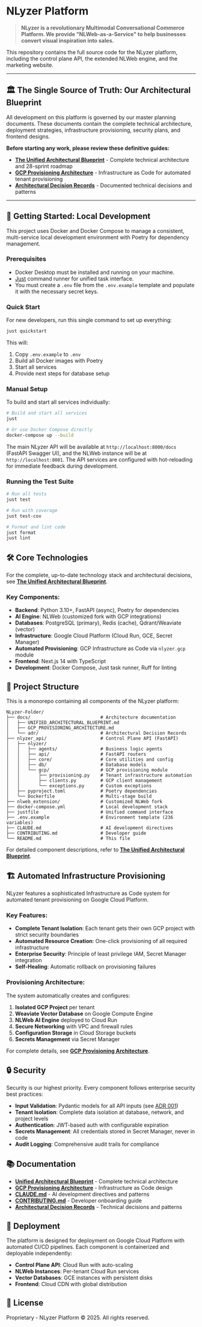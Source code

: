 # NLyzer Platform

> **NLyzer is a revolutionary Multimodal Conversational Commerce Platform. We provide "NLWeb-as-a-Service" to help businesses convert visual inspiration into sales.**

This repository contains the full source code for the NLyzer platform, including the control plane API, the extended NLWeb engine, and the marketing website.

---

## 🏛️ The Single Source of Truth: Our Architectural Blueprint

All development on this platform is governed by our master planning documents. These documents contain the complete technical architecture, deployment strategies, infrastructure provisioning, security plans, and frontend designs.

**Before starting any work, please review these definitive guides:**

-   **[The Unified Architectural Blueprint](./docs/UNIFIED_ARCHITECTURAL_BLUEPRINT.md)** - Complete technical architecture and 28-sprint roadmap
-   **[GCP Provisioning Architecture](./docs/GCP_PROVISIONING_ARCHITECTURE.md)** - Infrastructure as Code for automated tenant provisioning
-   **[Architectural Decision Records](./docs/adr/)** - Documented technical decisions and patterns

---

## 🚀 Getting Started: Local Development

This project uses Docker and Docker Compose to manage a consistent, multi-service local development environment with Poetry for dependency management.

### Prerequisites
-   Docker Desktop must be installed and running on your machine.
-   [Just](https://github.com/casey/just) command runner for unified task interface.
-   You must create a `.env` file from the `.env.example` template and populate it with the necessary secret keys.

### Quick Start

For new developers, run this single command to set up everything:

```bash
just quickstart
```

This will:
1. Copy `.env.example` to `.env`
2. Build all Docker images with Poetry
3. Start all services
4. Provide next steps for database setup

### Manual Setup

To build and start all services individually:

```bash
# Build and start all services
just

# Or use Docker Compose directly
docker-compose up --build
```

The main NLyzer API will be available at `http://localhost:8000/docs` (FastAPI Swagger UI), and the NLWeb instance will be at `http://localhost:8001`. The API services are configured with hot-reloading for immediate feedback during development.

### Running the Test Suite

```bash
# Run all tests
just test

# Run with coverage
just test-cov

# Format and lint code
just format
just lint
```

## 🛠️ Core Technologies

For the complete, up-to-date technology stack and architectural decisions, see **[The Unified Architectural Blueprint](./docs/UNIFIED_ARCHITECTURAL_BLUEPRINT.md)**.

### Key Components:
- **Backend**: Python 3.10+, FastAPI (async), Poetry for dependencies
- **AI Engine**: NLWeb (customized fork with GCP integrations)
- **Databases**: PostgreSQL (primary), Redis (cache), Qdrant/Weaviate (vector)
- **Infrastructure**: Google Cloud Platform (Cloud Run, GCE, Secret Manager)
- **Automated Provisioning**: GCP Infrastructure as Code via `nlyzer.gcp` module
- **Frontend**: Next.js 14 with TypeScript
- **Development**: Docker Compose, Just task runner, Ruff for linting

## 📁 Project Structure

This is a monorepo containing all components of the NLyzer platform:

```
NLyzer-Folder/
├── docs/                          # Architecture documentation
│   ├── UNIFIED_ARCHITECTURAL_BLUEPRINT.md
│   ├── GCP_PROVISIONING_ARCHITECTURE.md
│   └── adr/                       # Architectural Decision Records
├── nlyzer_api/                    # Control Plane API (FastAPI)
│   ├── nlyzer/
│   │   ├── agents/                # Business logic agents
│   │   ├── api/                   # FastAPI routers
│   │   ├── core/                  # Core utilities and config
│   │   ├── db/                    # Database models
│   │   └── gcp/                   # GCP provisioning module
│   │       ├── provisioning.py    # Tenant infrastructure automation
│   │       ├── clients.py         # GCP client management
│   │       └── exceptions.py      # Custom exceptions
│   ├── pyproject.toml             # Poetry dependencies
│   └── Dockerfile                 # Multi-stage build
├── nlweb_extension/               # Customized NLWeb fork
├── docker-compose.yml             # Local development stack
├── justfile                       # Unified command interface
├── .env.example                   # Environment template (236 variables)
├── CLAUDE.md                      # AI development directives
├── CONTRIBUTING.md                # Developer guide
└── README.md                      # This file
```

For detailed component descriptions, refer to **[The Unified Architectural Blueprint](./docs/UNIFIED_ARCHITECTURAL_BLUEPRINT.md)**.

## 🏗️ Automated Infrastructure Provisioning

NLyzer features a sophisticated Infrastructure as Code system for automated tenant provisioning on Google Cloud Platform.

### Key Features:
- **Complete Tenant Isolation**: Each tenant gets their own GCP project with strict security boundaries
- **Automated Resource Creation**: One-click provisioning of all required infrastructure
- **Enterprise Security**: Principle of least privilege IAM, Secret Manager integration
- **Self-Healing**: Automatic rollback on provisioning failures

### Provisioning Architecture:
The system automatically creates and configures:
1. **Isolated GCP Project** per tenant
2. **Weaviate Vector Database** on Google Compute Engine
3. **NLWeb AI Engine** deployed to Cloud Run
4. **Secure Networking** with VPC and firewall rules
5. **Configuration Storage** in Cloud Storage buckets
6. **Secrets Management** via Secret Manager

For complete details, see **[GCP Provisioning Architecture](./docs/GCP_PROVISIONING_ARCHITECTURE.md)**.

## 🔒 Security

Security is our highest priority. Every component follows enterprise security best practices:

- **Input Validation**: Pydantic models for all API inputs (see [ADR 001](./docs/adr/001-pydantic-validation-patterns.md))
- **Tenant Isolation**: Complete data isolation at database, network, and project levels
- **Authentication**: JWT-based auth with configurable expiration
- **Secrets Management**: All credentials stored in Secret Manager, never in code
- **Audit Logging**: Comprehensive audit trails for compliance

## 📚 Documentation

- **[Unified Architectural Blueprint](./docs/UNIFIED_ARCHITECTURAL_BLUEPRINT.md)** - Complete technical architecture
- **[GCP Provisioning Architecture](./docs/GCP_PROVISIONING_ARCHITECTURE.md)** - Infrastructure as Code design
- **[CLAUDE.md](./CLAUDE.md)** - AI development directives and patterns
- **[CONTRIBUTING.md](./CONTRIBUTING.md)** - Developer onboarding guide
- **[Architectural Decision Records](./docs/adr/)** - Technical decisions and patterns

## 🚢 Deployment

The platform is designed for deployment on Google Cloud Platform with automated CI/CD pipelines. Each component is containerized and deployable independently:

- **Control Plane API**: Cloud Run with auto-scaling
- **NLWeb Instances**: Per-tenant Cloud Run services
- **Vector Databases**: GCE instances with persistent disks
- **Frontend**: Cloud CDN with global distribution

## 📝 License

Proprietary - NLyzer Platform © 2025. All rights reserved.